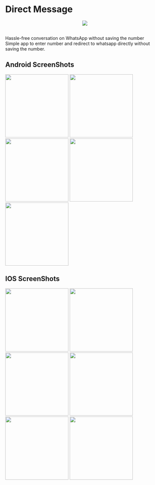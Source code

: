 # Direct Message
<p align="center">
  <img src="https://github.com/yashas-hm/Direct-Message/blob/master/images/Android/Feature%20Graphic.jpg">
</p>
<br>
Hassle-free conversation on WhatsApp without saving the number<br>
Simple app to enter number and redirect to whatsapp directly without saving the number.<br>

## Android ScreenShots
<p>
<img src="https://github.com/yashas-hm/Direct-Message/blob/master/images/Android/1.png" width=200/>
<img src="https://github.com/yashas-hm/Direct-Message/blob/master/images/Android/2.png" width=200/>
<img src="https://github.com/yashas-hm/Direct-Message/blob/master/images/Android/3.png" width=200/>
<img src="https://github.com/yashas-hm/Direct-Message/blob/master/images/Android/4.png" width=200/>
<img src="https://github.com/yashas-hm/Direct-Message/blob/master/images/Android/5.png" width=200/>
</p>

## IOS ScreenShots
<p>
<img src="https://github.com/yashas-hm/Direct-Message/blob/master/images/IOS/1.png" width=200/>
<img src="https://github.com/yashas-hm/Direct-Message/blob/master/images/IOS/2.png" width=200/>
<img src="https://github.com/yashas-hm/Direct-Message/blob/master/images/IOS/3.png" width=200/>
<img src="https://github.com/yashas-hm/Direct-Message/blob/master/images/IOS/4.png" width=200/>
<img src="https://github.com/yashas-hm/Direct-Message/blob/master/images/IOS/5.png" width=200/>
<img src="https://github.com/yashas-hm/Direct-Message/blob/master/images/IOS/6.png" width=200/>
</p>
